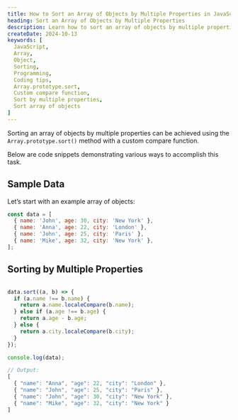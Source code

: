 ```yaml
---
title: How to Sort an Array of Objects by Multiple Properties in JavaScript
heading: Sort an Array of Objects by Multiple Properties
description: Learn how to sort an array of objects by multiple properties in JavaScript using the Array.prototype.sort() method with a custom compare function.
createDate: 2024-10-13
keywords: [
  JavaScript,
  Array,
  Object,
  Sorting,
  Programming,
  Coding tips,
  Array.prototype.sort,
  Custom compare function,
  Sort by multiple properties,
  Sort array of objects
]
---
```


Sorting an array of objects by multiple properties can be achieved using the `Array.prototype.sort()` method with a custom compare function.

Below are code snippets demonstrating various ways to accomplish this task.

## Sample Data
Let’s start with an example array of objects:

```javascript
const data = [
  { name: 'John', age: 30, city: 'New York' },
  { name: 'Anna', age: 22, city: 'London' },
  { name: 'John', age: 25, city: 'Paris' },
  { name: 'Mike', age: 32, city: 'New York' },
];
```

## Sorting by Multiple Properties

```javascript

data.sort((a, b) => {
  if (a.name !== b.name) {
    return a.name.localeCompare(b.name);
  } else if (a.age !== b.age) {
    return a.age - b.age;
  } else {
    return a.city.localeCompare(b.city);
  }
});

console.log(data);
```

```javascript
// Output:
[
  { "name": "Anna", "age": 22, "city": "London" },
  { "name": "John", "age": 25, "city": "Paris" },
  { "name": "John", "age": 30, "city": "New York" },
  { "name": "Mike", "age": 32, "city": "New York" }
]
```
